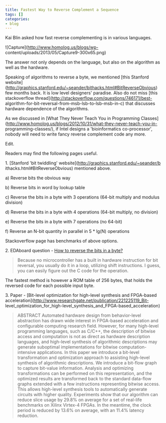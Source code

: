 ```yaml
---
title: Fastest Way to Reverse Complement a Sequence
tags: []
categories:
- blog
---
```

Kai Blin asked how fast reverse complementing is in various languages.
<!--more-->

![Capture](http://www.homolog.us/blogs/wp-
content/uploads/2013/05/Capture9-300x65.png)

The answer not only depends on the language, but also on the algorithm as well
as the hardware.

Speaking of algorithms to reverse a byte, we mentioned [this Stanford website]
(http://graphics.stanford.edu/~seander/bithacks.html#BitReverseObvious) few
months back. It is low level designers' paradise. Also do not miss [this
stackoverflow thread](http://stackoverflow.com/questions/746171/best-
algorithm-for-bit-reversal-from-msb-lsb-to-lsb-msb-in-c) that discusses
hardware dependence of the algorithms.

As we discussed in [What They Never Teach You in Programming
Classes](http://www.homolog.us/blogs/2012/10/31/what-they-never-teach-you-in-
programming-classes/), if Intel designs a 'bioinformatics co-processor',
nobody will need to write fancy reverse complement code any more.

Edit.

Readers may find the following pages useful.

1\. [Stanford 'bit twiddling' website](http://graphics.stanford.edu/~seander/b
ithacks.html#BitReverseObvious) mentioned above.

a) Reverse bits the obvious way

b) Reverse bits in word by lookup table

c) Reverse the bits in a byte with 3 operations (64-bit multiply and modulus
division)

d) Reverse the bits in a byte with 4 operations (64-bit multiply, no division)

e) Reverse the bits in a byte with 7 operations (no 64-bit)

f) Reverse an N-bit quantity in parallel in 5 * lg(N) operations

Stackoverflow page has benchmarks of above options.

2\. EDAboard question - [How to reverse the bits in a
byte?](http://www.edaboard.com/thread191928.html)

> Because no microcontroller has a built in hardware instruction for bit
reversal, you usually do it in a loop, utilizing shift instructions. I guess,
you can easily figure out the C code for the operation.

The fastest method is however a ROM table of 256 bytes, that holds the
reversed code for each possible input byte.

3\. Paper - [Bit-level optimization for high-level synthesis and FPGA-based
acceleration](http://www.researchgate.net/publication/221225119_Bit-
level_optimization_for_high-level_synthesis_and_FPGA-based_acceleration)

> ABSTRACT Automated hardware design from behavior-level abstraction has drawn
wide interest in FPGA-based acceleration and configurable computing research
field. However, for many high-level programming languages, such as C/C++, the
description of bitwise access and computation is not as direct as hardware
description languages, and high-level synthesis of algorithmic descriptions
may generate suboptimal implementations for bitwise computation-intensive
applications. In this paper we introduce a bit-level transformation and
optimization approach to assisting high-level synthesis of algorithmic
descriptions. We introduce a bit-flow graph to capture bit-value information.
Analysis and optimizing transformations can be performed on this
representation, and the optimized results are transformed back to the standard
data-flow graphs extended with a few instructions representing bitwise access.
This allows high-level synthesis tools to automatically generate circuits with
higher quality. Experiments show that our algorithm can reduce slice usage by
29.8% on average for a set of real-life benchmarks on Xilinx Virtex-4 FPGAs.
In the meantime, the clock period is reduced by 13.6% on average, with an
11.4% latency reduction.

